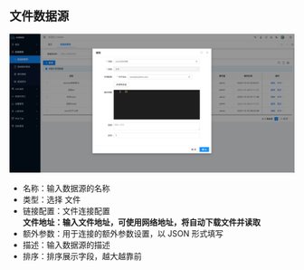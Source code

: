文件数据源
----

![输入图片说明](https://raw.githubusercontent.com/xuwei95/ezdata_press/master/images/datasource_file.png?raw=true "在这里输入图片标题")

- 名称：输入数据源的名称
- 类型：选择 文件
- 链接配置：文件连接配置  
  **文件地址：输入文件地址，可使用网络地址，将自动下载文件并读取**
- 额外参数：用于连接的额外参数设置，以 JSON 形式填写
- 描述：输入数据源的描述
- 排序：排序展示字段，越大越靠前
